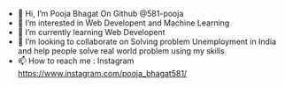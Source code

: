 - 👋 Hi, I’m Pooja Bhagat On Github @581-pooja 
- 👀 I’m interested in Web Developent and Machine Learning 
- 🌱 I’m currently learning Web Developent
- 💞️ I’m looking to collaborate on Solving problem Unemployment in India and help people solve real world problem using my skills
- 📫 How to reach me :
Instagram https://www.instagram.com/pooja_bhagat581/

<!---
581-pooja/581-pooja is a ✨ special ✨ repository because its `README.md` (this file) appears on your GitHub profile.
You can click the Preview link to take a look at your changes.
--->
